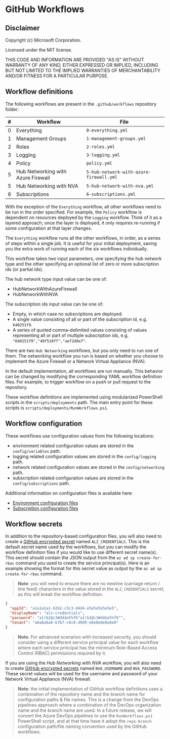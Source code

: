 # GitHub Workflows

## Disclaimer

Copyright (c) Microsoft Corporation.

Licensed under the MIT license.

THIS CODE AND INFORMATION ARE PROVIDED "AS IS" WITHOUT WARRANTY OF ANY KIND, EITHER EXPRESSED OR IMPLIED, INCLUDING BUT NOT LIMITED TO THE IMPLIED WARRANTIES OF MERCHANTABILITY AND/OR FITNESS FOR A PARTICULAR PURPOSE.

## Workflow definitions

The following workflows are present in the `.github/workflows` repository folder:

| # | Workflow | File
| :---: | ---------- | ----------
| 0 | Everything | `0-everything.yml`
| 1 | Management Groups | `1-management-groups.yml`
| 2 | Roles | `2-roles.yml`
| 3 | Logging | `3-logging.yml`
| 4 | Policy | `policy.yml`
| 5 | Hub Networking with Azure Firewall | `5-hub-network-with-azure-firewall.yml`
| 5 | Hub Networking with NVA | `5-hub-network-with-nva.yml`
| 6 | Subscriptions | `6-subscriptions.yml`

With the exception of the `Everything` workflow, all other workflows need to be run in the order specified. For example, the `Policy` workflow is dependent on resources deployed by the `Logging` workflow. Think of it as a layered approach; once the layer is deployed, it only requires re-running if some configuration at that layer changes.

The `Everything` workflow runs all the other workflows, in order, as a series of steps within a single job. It is useful for your initial deployment, saving you the extra work of running each of the six workflows individually.

This workflow takes two input parameters, one specifying the hub network type and the other specifying an optional list of zero or more subscription ids (or partial ids).

The hub network type input value can be one of:

- HubNetworkWithAzureFirewall
- HubNetworkWithNVA

The subscription ids input value can be one of:

- Empty, in which case no subscriptions are deployed.
- A single value consisting of all or part of the subscription id, e.g. `640251f9`.
- A series of quoted comma-delimited values consisting of values representing all or part of multiple subscription ids, e.g. `"640251f9","49f510ff","aef2d8e7"`.

There are two `Hub Networking` workflows, but you only need to run one of them. The networking workflow you run is based on whether you choose to implement the Azure Firewall or a Network Virtual Appliance (NVA).

In the default implementation, all workflows are run manually. This behavior can be changed by modifying the corresponding YAML workflow definition files. For example, to trigger workflow on a push or pull request to the repository.

These workflow definitions are implemented using modularized PowerShell scripts in the `scripts/deployments`  path. The main entry point for these scripts is `scripts/deployments/RunWorkflows.ps1`.

## Workflow configuration

These workflows use configuration values from the following locations:

- environment related configuration values are stored in the `config/variables` path.
- logging related configuration values are stored in the `config/logging` path.
- network related configuration values are stored in the `config/networking` path.
- subscription related configuration values are stored in the `config/subscriptions` path.

Additional information on configuration files is available here:

- [Environment configuration files](../config/variables/README.md)
- [Subscription configuration files](../config/subscriptions/README.md)

## Workflow secrets

In addition to the repository-based configuration files, you will also need to create a [GitHub encrypted secret](https://docs.github.com/en/actions/security-guides/encrypted-secrets) named `ALZ_CREDENTIALS`. This is the default secret name used by the workflows, but you can modify the workflow definition files if you would like to use different secret name(s). This secret should contain the JSON output from the `az ad sp create-for-rbac` command you used to create the service principal(s). Here is an example showing the format for this secret value as output by the `az ad sp create-for-rbac` command.

>**Note**: you will need to ensure there are no newline (carriage return / line feed) characters in the value stored in the `ALZ_CREDENTIALS` secret, as this will break the workflow definition.

```json
{
  "appId": "a1a1a1a1-b2b2-c3c3-d4d4-e5e5e5e5e5e5",
  "displayName": "alz-credentials",
  "password": "a1!b2@c3#d4$e5%f6^a1!b2@c3#d4$e5%f6^",
  "tenant": "a6a6a6a6-b7b7-c8c8-d9d9-e0e0e0e0e0e0"
}
```

>**Note**: For advanced scenarios with increased security, you should consider using a different service principal value for each workflow where each service principal has the minimum Role-Based Access Control (RBAC) permissions required by it.

If you are using the _Hub Networking with NVA_ workflow, you will also need to create [GitHub encrypted secrets](https://docs.github.com/en/actions/security-guides/encrypted-secrets) named `NVA_USERNAME` and `NVA_PASSWORD`. These secret values will be used for the username and password of your Network Virtual Appliance (NVA) firewall.

>**Note**: the initial implementation of GitHub workflow definitions uses a combination of the repository name and the branch name for configuration paths & file names. This is a change from the DevOps pipelines approach where a combination of the DevOps organization name and the branch name are used. In a future release, we will convert the Azure DevOps pipelines to use the `RunWorkflows.ps1` PowerShell script, and at that time have it adopt the `repo-branch` configuration path/file naming convention used by the GitHub workflows.
